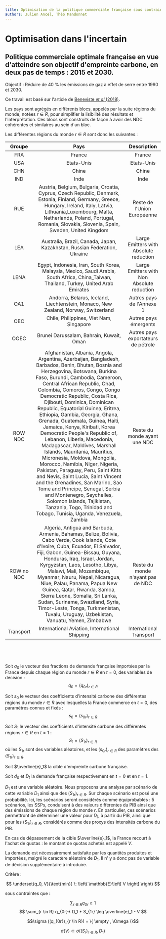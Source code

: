 ```yaml
---
title: Optimisation de la politique commerciale française sous contraintes de la réduction de l'empreinte carbone
authors: Julien Ancel, Théo Mandonnet
---
```

# Optimisation dans l'incertain
## Politique commerciale optimale française en vue d'atteindre son objectif d'empreinte carbone, en deux pas de temps : 2015 et 2030. 

Objectif : Réduire de 40 % les émissions de gaz à effet de serre entre 1990 et 2030.

Ce travail est basé sur l'article de [Beneviste $\textit{et al}$ (2018)](https://doi.org/10.1088/1748-9326/aaa0b9).

Les pays sont agrégés en différents blocs, appelés par la suite régions du monde, notées $r \in R$, pour simplifier la lisibilité des résultats et l'interprétation. Ces blocs sont construits de façon à avoir des NDC cohérentes et similaires au sein d'un bloc.

Les différentes régions du monde $r \in R$ sont donc les suivantes : 

| **Groupe**  | **Pays** |  **Description** |
| :-----: | :----: |  :----: |
| FRA | France | France |
| USA | Etats-Unis | Etats-Unis |
| CHN  | Chine | Chine |
| IND | Inde | Inde |
| RUE | Austria, Belgium, Bulgaria, Croatia, Cyprus, Czech Republic, Denmark, Estonia, Finland, Germany, Greece, Hungary, Ireland, Italy, Latvia, Lithuania,Luxembourg, Malta, Netherlands, Poland, Portugal, Romania, Slovakia, Slovenia, Spain, Sweden, United Kingdom | Reste de l'Union Européenne |
| LEA | Australia, Brazil, Canada, Japan, Kazakhstan, Russian Federation, Ukraine |  Large Emitters with Absolute reduction |
| LENA | Egypt, Indonesia, Iran, South Korea, Malaysia, Mexico, Saudi Arabia, South Africa, China_Taiwan, Thailand, Turkey, United Arab Emirates | Large Emitters with Non Absolute reduction |
| OA1 | Andorra, Belarus, Iceland, Liechtenstein, Monaco, New Zealand, Norway, Switzerland | Autres pays de l'Annexe 1 |
| OEC | Chile, Philippines, Viet Nam, Singapore | Autres pays émergents |
| OOEC | Brunei Darussalam, Bahrain, Kuwait, Oman | Autres pays exportateurs de pétrole |
| ROW NDC | Afghanistan, Albania, Angola, Argentina, Azerbaijan, Bangladesh, Barbados, Benin, Bhutan, Bosnia and Herzegovina, Botswana, Burkina Faso, Burundi, Cambodia, Cameroon, Central African Republic, Chad, Colombia, Comoros, Congo, Congo Democratic Republic, Costa Rica, Djibouti, Dominica, Dominican Republic, Equatorial Guinea, Eritrea, Ethiopia, Gambia, Georgia, Ghana, Grenada, Guatemala, Guinea, Haiti, Jamaica, Kenya, Kiribati, Korea Democratic People's Republic of, Lebanon, Liberia, Macedonia, Madagascar, Maldives, Marshall Islands, Mauritania, Mauritius, Micronesia, Moldova, Mongolia, Morocco, Namibia, Niger, Nigeria, Pakistan, Paraguay, Peru, Saint Kitts and Nevis, Saint Lucia, Saint Vincent and the Grenadines, San Marino, Sao Tome and Principe, Senegal, Serbia and Montenegro, Seychelles, Solomon Islands, Tajikistan, Tanzania, Togo, Trinidad and Tobago, Tunisia, Uganda, Venezuela, Zambia | Reste du monde ayant une NDC  |
| ROW no NDC | Algeria, Antigua and Barbuda, Armenia, Bahamas, Belize, Bolivia, Cabo Verde, Cook Islands, Cote d'Ivoire, Cuba, Ecuador, El Salvador, Fiji, Gabon, Guinea-Bissau, Guyana, Honduras, Iraq, Israel, Jordan, Kyrgyzstan, Laos, Lesotho, Libya, Malawi, Mali, Mozambique, Myanmar, Nauru, Nepal, Nicaragua, Niue, Palau, Panama, Papua New Guinea, Qatar, Rwanda, Samoa, Sierra Leone, Somalia, Sri Lanka, Sudan, Suriname, Swaziland, Syria, Timor-Leste, Tonga, Turkmenistan, Tuvalu, Uruguay, Uzbekistan, Vanuatu, Yemen, Zimbabwe | Reste du monde n'ayant pas de NDC |
| Transport | International Aviation, International Shipping | International Transport |

&nbsp;

&nbsp;


Soit $q_0$ le vecteur des fractions de demande française importées par la France depuis chaque région du monde $r \in R$ en $t=0$, des variables de décision :
$$ q_0 = (q_{0r})_{r \in R} $$


Soit $s_0$ le vecteur des coefficients d'intensité carbone des différentes régions du monde $r \in R$ avec lesquelles la France commerce en $t=0$, des paramètres connus et fixés : 
$$ s_0 = (s_{0r})_{r \in R} $$

Soit $S_1$ le vecteur des coefficients d'intensité carbone des différentes régions $r \in R$ en $t=1$ : 
$$ S_1 = (S_{1r})_{r \in R} $$
où les $S_{1r}$ sont des variables aléatoires, et les $(s_{0r})_{r \in R}$ des paramètres des $(S_{1r})_{r \in R}$.

Soit $\overline{e}_1$ la cible d'empreinte carbone française.

Soit $d_0$ et $D_1$ la demande française respectivement en $t=0$ et en $t=1$.

$D_1$ est une variable aléatoire. 
Nous proposons une analyse par scénario de cette variable $D_1$ ainsi que des $(S_{1r})_{r \in R}$. Sur chaque scénario est posé une probabilité. Ici, les scénarios seront considérés comme équiprobables : 5 scénarios, les SSPs, conduisent à des valeurs différentes du PIB ainsi que des émissions de chaque région du monde $r$. En particulier, ces scénarios permettront de déterminer une valeur pour $D_1$, à partir du PIB, ainsi que pour les $(S_{1r})_{r \in R}$, considérés comme des proxys des intensités carbone du PIB.


En cas de dépassement de la cible $\overline{e}_1$, la France recourt à l'achat de quotas : le montant de quotas achetés est appelé $V$.

La demande est nécessairement satisfaite par les quantités produites et importées, malgré le caractère aléatoire de $D_1$. Il n' y a donc pas de variable de décision supplémentaire à introduire.


Critère : 

$$ \underset{q_0, V}{\text{min}} \: \left( \mathbb{E}\left[ V  \right] \right) $$

sous contraintes que :

$$ \sum_{r \in R} q_{0r} \geq 1 $$
$$ \sum_{r \in R} q_{0r}* D_1 * S_{1r} \leq \overline{e}_1 - V $$

$$\sigma ((q_{0r})_{r \in R}) = \{ \empty , \Omega \}$$

$$\sigma (V) \subset \sigma \left( (S_r)_{r \in R}, D_1 \right) $$
